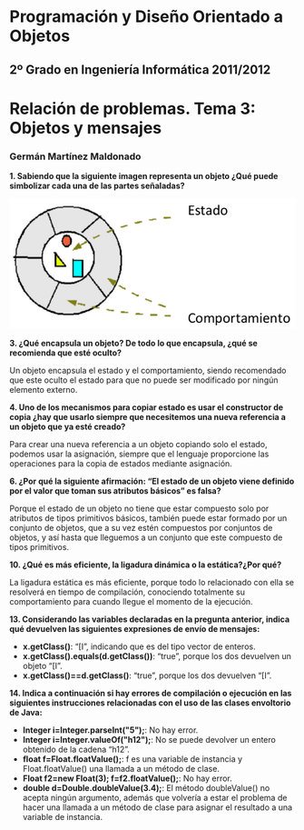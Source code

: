 Programación y Diseño Orientado a Objetos
=========================================
2º Grado en Ingeniería Informática 2011/2012
--------------------------------------------


# Relación de problemas. Tema 3: Objetos y mensajes
### Germán Martínez Maldonado

**1. Sabiendo  que  la  siguiente  imagen  representa  un  objeto ¿Qué puede simbolizar cada una de las partes señaladas?**

![img01](img01.png)

**3. ¿Qué encapsula un objeto? De todo lo que encapsula, ¿qué se recomienda que esté oculto?**

Un objeto encapsula el estado y el comportamiento, siendo recomendado que este oculto el estado para que no puede ser modificado por ningún elemento externo.

**4. Uno de los mecanismos para copiar estado es usar el constructor de copia ¿hay que usarlo siempre que necesitemos una nueva referencia a un objeto que ya esté creado?**

Para crear una nueva referencia a un objeto copiando solo el estado, podemos usar la asignación, siempre que el lenguaje proporcione las operaciones para la copia de estados mediante asignación.

**6. ¿Por qué la siguiente afirmación: “El estado de un objeto viene definido por el valor que toman sus atributos básicos” es falsa?**

Porque el estado de un objeto no tiene que estar compuesto solo por atributos de tipos primitivos básicos, también puede estar formado por un conjunto de objetos, que a su vez estén compuestos por conjuntos de objetos, y así hasta que lleguemos a un conjunto que este compuesto de tipos primitivos.

**10. ¿Qué es más eficiente, la ligadura dinámica o la estática?¿Por qué?**

La ligadura estática es más eficiente, porque todo lo relacionado con ella se resolverá en tiempo de compilación, conociendo totalmente su comportamiento para cuando llegue el momento de la ejecución.

**13. Considerando las variables declaradas en la pregunta anterior, indica qué devuelven las siguientes expresiones de envío de mensajes:**

* **x.getClass()**: “[I”, indicando que es del tipo vector de enteros.
* **x.getClass().equals(d.getClass())**: “true”, porque los dos devuelven un objeto “[I”.
* **x.getClass()==d.getClass()**: “true”, porque los dos devuelven “[I”.

**14. Indica a continuación si hay errores de compilación o ejecución en las siguientes instrucciones relacionadas con el uso de las clases envoltorio de Java:**

* **Integer i=Integer.parseInt("5");**: No hay error.
* **Integer i=Integer.valueOf("h12");**: No se puede devolver un entero obtenido de la cadena “h12”.
* **float f=Float.floatValue();**: f es una variable de instancia y Float.floatValue() una llamada a un método de clase.
* **Float f2=new Float(3); f=f2.floatValue();**: No hay error.
* **double d=Double.doubleValue(3.4);**: El método doubleValue() no acepta ningún argumento, además que volvería a estar el problema de hacer una llamada a un método de clase para asignar el resultado a una variable de instancia.
